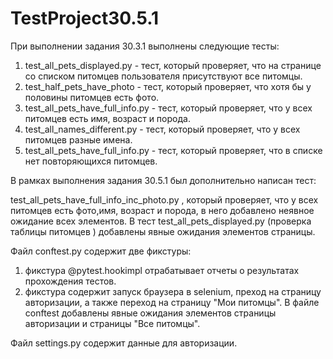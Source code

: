 # TestProject30.5.1

При выполнении задания 30.3.1 выполнены следующие тесты:

1. test_all_pets_displayed.py - тест, который проверяет, что на странице со списком питомцев пользователя 
присутствуют все питомцы.
2. test_half_pets_have_photo - тест, который проверяет, что хотя бы у половины питомцев есть фото.
3. test_all_pets_have_full_info.py - тест, который проверяет, что у всех питомцев есть имя, возраст и порода.
4. test_all_names_different.py - тест, который проверяет, что у всех питомцев разные имена.
5. test_all_pets_have_full_info.py - тест, который проверяет, что в списке нет повторяющихся питомцев. 

В рамках выполнения задания 30.5.1 был дополнительно написан тест:

test_all_pets_have_full_info_inc_photo.py , который проверяет, что у всех питомцев есть фото,имя, возраст и порода, 
в него добавлено неявное ожидание всех элементов. 
В тест test_all_pets_displayed.py (проверка таблицы питомцев ) добавлены явные ожидания элементов страницы.  

Файл conftest.py содержит две фикстуры:

1. фикстура @pytest.hookimpl отрабатывает отчеты о результатах прохождения тестов.
2. фикстура содержит запуск браузера в selenium, преход на страницу авторизации, а также переход
на страницу "Мои питомцы".
В файле conftest добавлены явные ожидания элементов страницы авторизации и страницы "Все питомцы".

Файл settings.py содержит данные для авторизации.

